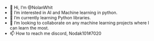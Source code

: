 - 👋 Hi, I’m @NolanWhit
- 👀 I’m interested in AI and Machine learning in python.
- 🌱 I’m currently learning Python libraries.
- 💞️ I’m looking to collaborate on any machine learning projects where I can learn the most.
- 📫 How to reach me discord, Nodak101#7020
